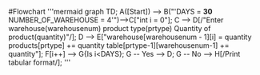 #Flowchart
'''mermaid
graph TD;
  A([Start]) --> B("'DAYS = **30**
  NUMBER_OF_WAREHOUSE = 4'")-->C["int i = 0"];
  C --> D[/"Enter warehouse(warehousenum)
  product type(prtype)
  Quantity of product(quantity)"/];
  D --> E["warehouse[warehousenum - 1][i] = quantity
  products[prtype] += quantity
  table[prtype-1][warehousenum-1] += quantity"];
  F[i++] --> G{Is i<DAYS};
  G -- Yes --> D;
  G -- No --> H[/Print tabular format/];
  '''
